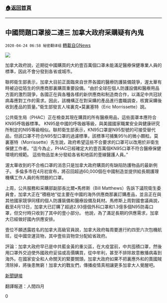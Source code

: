 ###  [:house:返回首頁](https://github.com/ourhimalayas/txt)
---

## 中國問題口罩接二連三 加拿大政府采購疑有內鬼
`2020-04-24 06:58 秘密翻译组` [轉載自GNews](https://gnews.org/zh-hant/183314/)

![](https://s3.amazonaws.com/gnews-media-offload/wp-content/uploads/2020/04/24065203/1-141.png)

加拿大政府說，近期從中國購買的大約壹百萬個口罩未能滿足醫療保健專業人員的標準，因此不會分發到各省或城市。

聯邦衛生部表示，加拿大目前正面臨來自世界各國的醫療防護裝備競爭，渥太華有時被迫從陌生的供應商那裏購買重要設備。“由於全球在個人防護設備和醫療用品方面的激烈競爭，各國正在與各種各樣的新供應商和制造商合作，以滿足中共冠狀病毒應對工作的需求。因此，該機構正在對采購的產品進行盡職調查，核實采購後收到產品的質量。”衛生部發言人埃裏克•莫裏塞特（Eric Morrissette）說。

公共衛生局（PHAC）正在檢查其現在購買的所有醫療用品，這些面罩本應符合KN95呼吸器標準。 KN95是中國的呼吸器等級，與美國國家職業安全與健康研究所制定的N95等級相似。聯邦衛生部表示，KN95口罩是N95型號的可接受替代品，但該口罩不符合N95型口罩的過濾標準，該標準可捕集95％的微小顆粒。莫裏塞特（Morrissette）先生說，政府希望這些不合要求的口罩可以改用於非衛生保健工作者。“迄今為止，PHAC已經確定大約壹百萬個KN95口罩不符合醫療保健環境的規範。 這些物品並未分發給各省和地區的壹線醫護人員。”

渥太華收到的不合格口罩的消息只是加拿大政府購買的有缺陷防護物品的最新例子。 多倫多市在4月初宣布，將召回超過60,000個在中國制造並提供給長期護理機構工作人員的有問題的口罩。

上周，公共服務和采購部副部長比爾•馬修斯（Bill Matthews）告訴下議院衛生委員會，加拿大正在“積極地”從主要在中國的海外供應商那裏訂購產品，並且正在與其他國家競爭同樣的個人防護裝備和醫療設備及耗材。馬修斯上周對國會議員說，截至4月13日，加拿大已訂購了超過2.93億個外科口罩和1.3億多個N95防毒口罩，但交付時只收到了其中的壹小部分。 他說，為了滿足長期的供應需求，加拿大已經做好國內供應安排。

壹位不願透露姓名的加拿大高級官員說，加拿大政府每周要進行約四至六次包機航班，從中國空運貨物，其中壹些貨物空分配給省政府。

評論：加拿大政府早已是中共藍金黃的重災區，在大疫當前，中共囤積口罩，然後用口罩外交迫使外國政府妥協或高價購買，從中牟利，甚至不排除故意散播病毒到海外。在國家安全和人命關天的緊要關頭，加拿大政府如果不把裏應外和的賣國賊清除掉，將後患無窮！加拿大的戰友們，傳播疫情真相讓更多加拿大人覺醒吧。

[新聞鏈接](https://www.theglobeandmail.com/canada/article-canada-says-one-million-face-masks-from-china-failed-to-meet-proper/)

翻譯報道：人間四月

0
